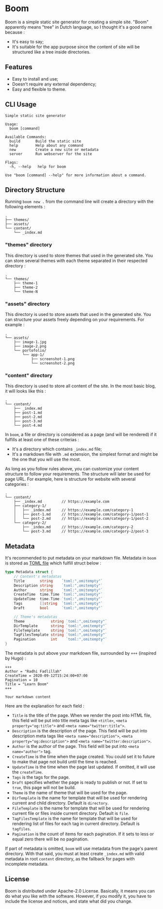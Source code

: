 # Boom

Boom is a simple static site generator for creating a simple site. "Boom" apparently means "tree" in Dutch language, so I thought it's a good name because :

- It's easy to say;
- It's suitable for the app purpose since the content of site will be structured like a tree inside directories.

## Features

- Easy to install and use;
- Doesn't require any external dependency;
- Easy and flexible to theme.

## CLI Usage

```
Simple static site generator

Usage:
  boom [command]

Available Commands:
  build       Build the static site
  help        Help about any command
  new         Create a new site or metadata
  server      Run webserver for the site

Flags:
  -h, --help   help for boom

Use "boom [command] --help" for more information about a command.
```

## Directory Structure

Running `boom new .` from the command line will create a directory with the following elements :

```
.
├── themes/
├── assets/
└── content/
    └── _index.md
```

### "themes" directory

This directory is used to store themes that used in the generated site. You can store several themes with each theme separated in their respected directory :

```
.
└── themes/
    ├── theme-1
    ├── theme-2
    └── theme-N
```

### "assets" directory

This directory is used to store assets that used in the generated site. You can structure your assets freely depending on your requirements. For example :

```
.
└── assets/
    ├── image-1.jpg
    ├── image-2.png
    └── portofolio/
        └── app-1/
            ├── screenshot-1.png
            └── screenshot-2.png
```

### "content" directory

This directory is used to store all content of the site. In the most basic blog, it will looks like this :

```
.
└── content/
    ├── _index.md
    ├── post-1.md
    ├── post-2.md
    ├── post-3.md
    └── post-4.md
```

In `boom`, a file or directory is considered as a page (and will be rendered) if it fulfills at least one of these criterias :

- It's a directory which contains `_index.md` file;
- It's a markdown file with `.md` extension, the simplest format and might be the one that you will use the most.

As long as you follow rules above, you can customize your content structure to follow your requirements. The structure will later be used for page URL. For example, here is structure for website with several categories :

```
.
└── content/
    ├── _index.md         // https://example.com
    ├── category-1/
    │   ├── _index.md     // https://example.com/category-1
    │   ├── post-1.md     // https://example.com/category-1/post-1
    │   └── post-2.md     // https://example.com/category-1/post-2
    └── category-2/
        ├── _index.md     // https://example.com/category-2
        └── post-3.md     // https://example.com/category-2/post-3
```

## Metadata

It's recommended to put metadata on your markdown file. Metadata in `boom` is stored as [TOML file][1] which fulfill struct below :

```go
type Metadata struct {
	// Content's metadatas
	Title       string    `toml:",omitempty"`
	Description string    `toml:",omitempty"`
	Author      string    `toml:",omitempty"`
	CreateTime  time.Time `toml:",omitempty"`
	UpdateTime  time.Time `toml:",omitempty"`
	Tags        []string  `toml:",omitempty"`
	Draft       bool      `toml:",omitempty"`

	// Theme's metadatas
	Theme            string `toml:",omitempty"`
	DirTemplate      string `toml:",omitempty"`
	FileTemplate     string `toml:",omitempty"`
	TagFilesTemplate string `toml:",omitempty"`
	Pagination       int    `toml:",omitempty"`
}
```

The metadata is put above your markdown file, surrounded by `+++` (inspired by Hugo) :

```
+++
Author = "Radhi Fadlillah"
CreateTime = 2020-09-12T15:24:00+07:00
Pagination = 10
Title = "Learn Boom"
+++

Your markdown content
```

Here are the explanation for each field :

- `Title` is the title of the page. When we render the post into HTML file, this field will be put into title meta tags like `<title>`, `<meta property="og:title">` and `<meta name="twitter:title">`.
- `Description` is the description of the page. This field will be put into description meta tags like `<meta name="description">`, `<meta property="og:description">` and `<meta name="twitter:description">`.
- `Author` is the author of the page. This field will be put into `<meta name="author">` tag.
- `CreateTime` is the time when the page created. You could set it to future to make that page not build until the time is reached.
- `UpdateTime` is the time when the page last updated. If omitted, it will use the `createTime`.
- `Tags` is the tags for the page.
- `Draft` specifies whether the page is ready to publish or not. If set to `true`, this page will not be build.
- `Theme` is the name of theme that will be used for the page.
- `DirTemplate` is the name for template that will be used for rendering current and child directory. Default is `directory`.
- `FileTemplate` is the name for template that will be used for rendering current file or files inside current directory. Default is `file`.
- `TagFilesTemplate` is the name for template that will be used for rendering list of files for each tag in current directory. Default is `tagfiles`.
- `Pagination` is the count of items for each pagination. If it sets to less or equal zero there will be no pagination.

If part of metadata is omitted, `boom` will use metadata from the page's parent directory. With that said, you must at least create `_index.md` with valid metadata in root `content` directory, as the fallback for pages with incomplete metadata.

## License

Boom is distributed under Apache-2.0 License. Basically, it means you can do what you like with the software. However, if you modify it, you have to include the license and notices, and state what did you change.

[1]: https://toml.io/en/v1.0.0-rc.1
[2]: https://gohugo.io/content-management/front-matter/